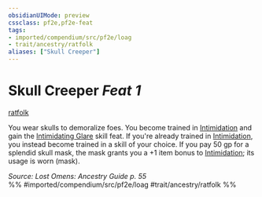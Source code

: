 ```yaml
---
obsidianUIMode: preview
cssclass: pf2e,pf2e-feat
tags:
- imported/compendium/src/pf2e/loag
- trait/ancestry/ratfolk
aliases: ["Skull Creeper"]
---
```

# Skull Creeper  *Feat 1*  
[ratfolk](ratfolk-b1.md)  


You wear skulls to demoralize foes. You become trained in [Intimidation](../skills.md#Intimidation) and gain the [Intimidating Glare](intimidating-glare.md) skill feat. If you're already trained in [Intimidation](../skills.md#Intimidation), you instead become trained in a skill of your choice. If you pay 50 gp for a splendid skull mask, the mask grants you a +1 item bonus to [Intimidation](../skills.md#Intimidation); its usage is worn (mask).

*Source: Lost Omens: Ancestry Guide p. 55*  
%% #imported/compendium/src/pf2e/loag #trait/ancestry/ratfolk %%